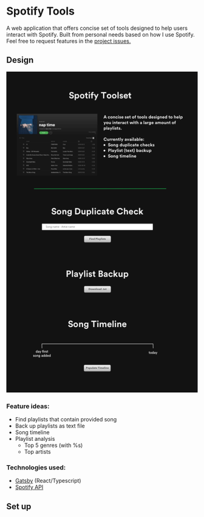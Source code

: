 # Spotify Tools

A web application that offers concise set of tools designed to help users interact with Spotify. Built from personal needs based on how I use Spotify. Feel free to request features in the [project issues.](https://github.com/Kayra/spotify-tools/issues)

## Design

![UI design](docs/ui_design.png)

### Feature ideas:
* Find playlists that contain provided song
* Back up playlists as text file
* Song timeline
* Playlist analysis
  - Top 5 genres (with %s)
  - Top artists

### Technologies used:
* [Gatsby](https://www.gatsbyjs.com/docs/) (React/Typescript)
* [Spotify API](https://developer.spotify.com/documentation/web-api/)

## Set up
